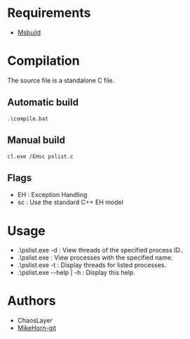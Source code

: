 # Requirements
* [Msbuild](https://visualstudio.microsoft.com/downloads/)


# Compilation
The source file is a standalone C file.  

## Automatic build
```batch
.\compile.bat
```
## Manual build
```batch
cl.exe /EHsc pslist.c
```

## Flags
* EH : Exception Handling
* sc : Use the standard C++ EH model

# Usage
* .\pslist.exe -d <processId> : View threads of the specified process ID..
* .\pslist.exe <processName> : View processes with the specified name.
* .\pslist.exe -t : Display threads for listed processes.
* .\pslist.exe --help | -h : Display this help.

# Authors
* ChaosLayer
* [MikeHorn-git](https://github.com/MikeHorn-git)
